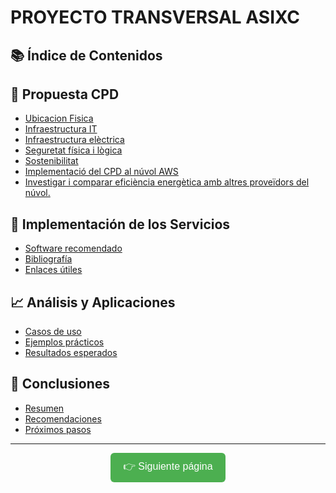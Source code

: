 # PROYECTO TRANSVERSAL ASIXC

## 📚 Índice de Contenidos

## 🧠 Propuesta CPD
- [Ubicacion Fisica](./MarkDown/ubicacionFisica.md)
- [Infraestructura IT](./MarkDown/InfraestructuraIT.md)
- [Infraestructura elèctrica](./MarkDown/Infraestructuraelectrica.md)
- [Seguretat física i lògica](./MarkDown/seguridadlogicayfisica.md)
- [Sostenibilitat](./MarkDown/sostenibilidad.md)
- [Implementació del CPD al núvol AWS](./MarkDown/implementacionCPD.md)
- [Investigar i comparar eficiència energètica amb altres proveïdors del núvol.](./MarkDown/proveidorsdelnuvol.md)

## 🔧 Implementación de los Servicios 
- [Software recomendado](#software-recomendado)
- [Bibliografía](#bibliografía)
- [Enlaces útiles](#enlaces-útiles)

## 📈 Análisis y Aplicaciones
- [Casos de uso](#casos-de-uso)
- [Ejemplos prácticos](#ejemplos-prácticos)
- [Resultados esperados](#resultados-esperados)

## 📝 Conclusiones
- [Resumen](#resumen)
- [Recomendaciones](#recomendaciones)
- [Próximos pasos](#próximos-pasos)

---

<p align="center">
  <a href="./MarkDown/ubicacionFisica.md" style="text-decoration: none;">
    <button style="padding: 10px 20px; font-size: 16px; border-radius: 6px; background-color: #4CAF50; color: white; border: none;">
      👉 Siguiente página
    </button>
  </a>
</p>
